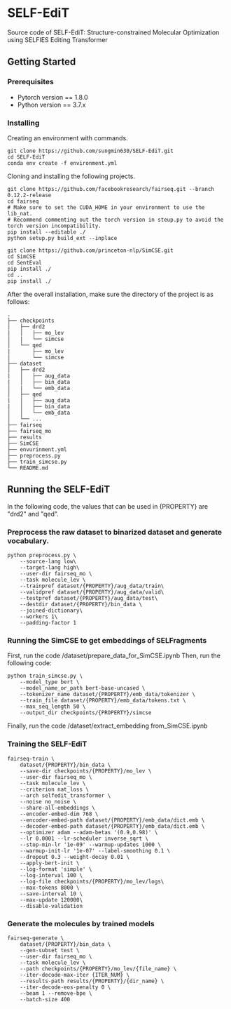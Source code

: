 # SELF-EdiT

Source code of SELF-EdiT: Structure-constrained Molecular Optimization using SELFIES Editing Transformer

## Getting Started

### Prerequisites

* Pytorch version == 1.8.0
* Python version == 3.7.x

### Installing

Creating an environment with commands.

```
git clone https://github.com/sungmin630/SELF-EdiT.git
cd SELF-EdiT
conda env create -f environment.yml
```

Cloning and installing the following projects.

```
git clone https://github.com/facebookresearch/fairseq.git --branch 0.12.2-release
cd fairseq
# Make sure to set the CUDA_HOME in your environment to use the lib_nat.
# Recommend commenting out the torch version in steup.py to avoid the torch version incompatibility.
pip install --editable ./
python setup.py build_ext --inplace

git clone https://github.com/princeton-nlp/SimCSE.git
cd SimCSE
cd SentEval
pip install ./
cd ..
pip install ./
```

After the overall installation, make sure the directory of the project is as follows:
    
    .
    ├── checkpoints
    │   ├── drd2
    |   │   ├── mo_lev
    │   |   └── simcse
    │   └── qed
    |       ├── mo_lev
    │       └── simcse
    ├── dataset
    │   ├── drd2
    |   │   ├── aug_data
    |   │   ├── bin_data
    │   |   └── emb_data
    │   ├── qed
    |   │   ├── aug_data
    |   │   ├── bin_data
    │   │   └── emb_data
    │   └── ...    
    ├── fairseq
    ├── fairseq_mo
    ├── results
    ├── SimCSE
    ├── envurinment.yml
    ├── preprocess.py
    ├── train_simcse.py
    └── README.md

## Running the SELF-EdiT

In the following code, the values that can be used in {PROPERTY} are "drd2" and "qed".

### Preprocess the raw dataset to binarized dataset and generate vocabulary.

```
python preprocess.py \
    --source-lang low\
    --target-lang high\
    --user-dir fairseq_mo \
    --task molecule_lev \
    --trainpref dataset/{PROPERTY}/aug_data/train\
    --validpref dataset/{PROPERTY}/aug_data/valid\
    --testpref dataset/{PROPERTY}/aug_data/test\
    --destdir dataset/{PROPERTY}/bin_data \
    --joined-dictionary\
    --workers 1\
    --padding-factor 1
```

### Running the SimCSE to get embeddings of SELFragments
First, run the code /dataset/prepare_data_for_SimCSE.ipynb
Then, run the following code:
```
python train_simcse.py \
    --model_type bert \
    --model_name_or_path bert-base-uncased \
    --tokenizer_name dataset/{PROPERTY}/emb_data/tokenizer \
    --train_file dataset/{PROPERTY}/emb_data/tokens.txt \
    --max_seq_length 50 \
    --output_dir checkpoints/{PROPERTY}/simcse
```
Finally, run the code /dataset/extract_embedding from_SimCSE.ipynb

### Training the SELF-EdiT

```
fairseq-train \
    dataset/{PROPERTY}/bin_data \
    --save-dir checkpoints/{PROPERTY}/mo_lev \
    --user-dir fairseq_mo \
    --task molecule_lev \
    --criterion nat_loss \
    --arch selfedit_transformer \
    --noise no_noise \
    --share-all-embeddings \
    --encoder-embed-dim 768 \
    --encoder-embed-path dataset/{PROPERTY}/emb_data/dict.emb \
    --decoder-embed-path dataset/{PROPERTY}/emb_data/dict.emb \
    --optimizer adam --adam-betas '(0.9,0.98)' \
    --lr 0.0001 --lr-scheduler inverse_sqrt \
    --stop-min-lr '1e-09' --warmup-updates 1000 \
    --warmup-init-lr '1e-07' --label-smoothing 0.1 \
    --dropout 0.3 --weight-decay 0.01 \
    --apply-bert-init \
    --log-format 'simple' \
    --log-interval 100 \
    --log-file checkpoints/{PROPERTY}/mo_lev/logs\
    --max-tokens 8000 \
    --save-interval 10 \
    --max-update 120000\
    --disable-validation
```

### Generate the molecules by trained models

```
fairseq-generate \
    dataset/{PROPERTY}/bin_data \
    --gen-subset test \
    --user-dir fairseq_mo \
    --task molecule_lev \
    --path checkpoints/{PROPERTY}/mo_lev/{file_name} \
    --iter-decode-max-iter {ITER_NUM} \
    --results-path results/{PROPERTY}/{dir_name} \
    --iter-decode-eos-penalty 0 \
    --beam 1 --remove-bpe \
    --batch-size 400
```
